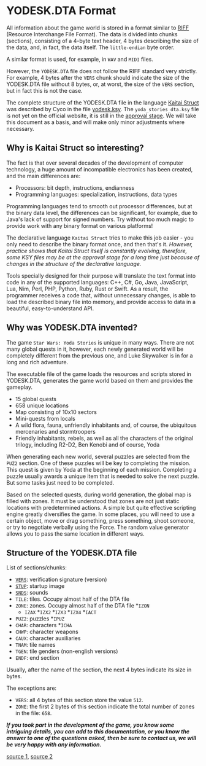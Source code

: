 YODESK.DTA Format
=================

All information about the game world is stored in a format similar to
[RIFF](https://en.wikipedia.org/wiki/Resource_Interchange_File_Format) (Resource Interchange File Format).
The data is divided into chunks (sections), consisting of a 4-byte text header,
4 bytes describing the size of the data, and, in fact, the data itself. The `little-endian` byte order.

A similar format is used, for example, in `WAV` and `MIDI` files.

However, the `YODESK.DTA` file does not follow the RIFF standard very strictly.
For example, 4 bytes after the `VERS` chunk should indicate the size of the YODESK.DTA file
without 8 bytes, or, at worst, the size of the `VERS` section, but in fact this is not the case.

The complete structure of the YODESK.DTA file in the language [Kaitai Struct](http://kaitai.io/) was described by Cyco in the file [yodesk.ksy](https://www.webfun.io/docs/appendix/yodesk.html).
The `yoda_stories_dta.ksy` file is not yet on the official website, it is still in the [approval stage](https://github.com/kaitai-io/kaitai_struct_formats/pull/403).
We will take this document as a basis, and will make only minor adjustments where necessary.

Why is Kaitai Struct so interesting?
-----------------------------------

The fact is that over several decades of the development of computer technology,
a huge amount of incompatible electronics has been created, and the main differences are:

* Processors: bit depth, instructions, endianness
* Programming languages: specialization, instructions, data types

Programming languages tend to smooth out processor differences, but at the binary data level,
the differences can be significant, for example, due to Java's lack of support for signed numbers.
Try without too much magic to provide work with any binary format on various platforms!

The declarative language `Kaitai Struct` tries to make this job easier - you
only need to describe the binary format once, and then that's it.
_However, practice shows that Kaitai Struct itself is constantly evolving, therefore,
some KSY files may be at the approval stage for a long time
just because of changes in the structure of the declarative language._

Tools specially designed for their purpose will translate the text format into code in any of the supported languages:
C++, C#, Go, Java, JavaScript, Lua, Nim, Perl, PHP, Python, Ruby, Rust or Swift.
As a result, the programmer receives a code that, without unnecessary changes, is able to load the described
binary file into memory, and provide access to data in a beautiful, easy-to-understand API.

Why was YODESK.DTA invented?
----------------------------

The game `Star Wars: Yoda Stories` is unique in many ways.
There are not many global quests in it, however, each newly generated world will be completely different
from the previous one, and Luke Skywalker is in for a long and rich adventure.

The executable file of the game loads the resources and scripts stored in YODESK.DTA,
generates the game world based on them and provides the gameplay.
 
* 15 global quests
* 658 unique locations
* Map consisting of 10x10 sectors
* Mini-quests from locals
* A wild flora, fauna, unfriendly inhabitants and, of course, the ubiquitous mercenaries and stormtroopers
* Friendly inhabitants, rebels, as well as all the characters of the original trilogy, including R2-D2, Ben Kenobi and of course, Yoda

When generating each new world, several puzzles are selected from the `PUZ2` section.
One of these puzzles will be key to completing the mission. This quest is given by Yoda at the beginning of each mission.
Completing a puzzle usually awards a unique item that is needed to solve the next puzzle.
But some tasks just need to be completed.

Based on the selected quests, during world generation, the global map is filled with zones.
It must be understood that zones are not just static locations with predetermined actions.
A simple but quite effective scripting engine greatly diversifies the game.
In some places, you will need to use a certain object, move or drag something,
press something, shoot someone, or try to negotiate verbally using the Force.
The random value generator allows you to pass the same location in different ways.

Structure of the YODESK.DTA file
--------------------------------

List of sections/chunks:

* [`VERS`](dta-vers.md): verification signature (version)
* [`STUP`](dta-stup.md): startup image
* [`SNDS`](dta-snds.md): sounds
* `TILE`: tiles. Occupy almost half of the DTA file
* `ZONE`: zones. Occupy almost half of the DTA file
   *`IZON`
   * `IZAX`
   *`IZX2`
   *`IZX3`
   *`IZX4`
   *`IACT`
* `PUZ2`: puzzles
   *`IPUZ`
* `CHAR`: characters
   *`ICHA`
* `CHWP`: character weapons
* `CAUX`: character auxiliaries
* `TNAM`: tile names
* `TGEN`: tile genders (non-english versions)
* `ENDF`: end section

Usually, after the name of the section, the next 4 bytes indicate its size in bytes.

The exceptions are:
 
* `VERS`: all 4 bytes of this section store the value `512`.
* `ZONE`: the first 2 bytes of this section indicate the total number of zones in the file: `658`.

**_If you took part in the development of the game, you know some intriguing details,
you can add to this documentation, or you know the answer to one of the questions asked,
then be sure to contact us, we will be very happy with any information._**

[source 1](https://www.webfun.io/docs/appendix/yodesk.html), [source 2](https://www.trashworldnews.com/yoda-stories/)